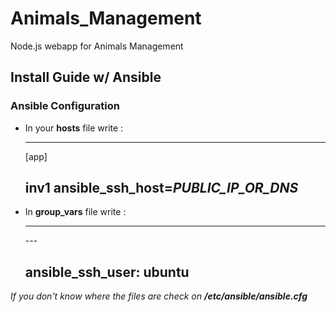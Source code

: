 # Animals_Management
Node.js webapp for Animals Management

## Install Guide w/ Ansible

### Ansible Configuration
* In your **hosts** file write :

  ---
  [app]

  inv1 ansible_ssh_host=*PUBLIC_IP_OR_DNS*
  ---

* In **group_vars** file write :

  ---

  \---

  ansible_ssh_user: ubuntu
  ---

*If you don't know where the files are check on **/etc/ansible/ansible.cfg***
